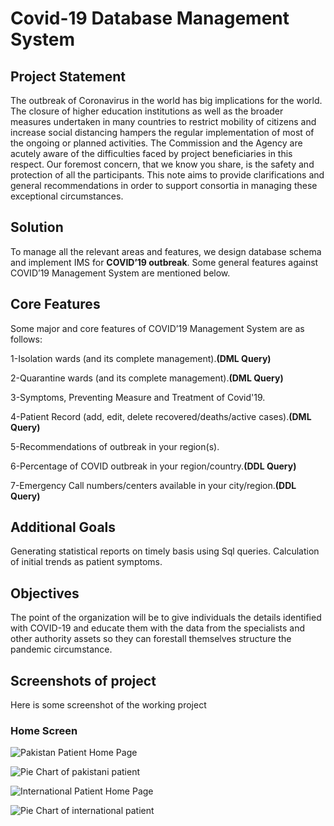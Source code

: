 # Covid-19 Database Management System

## Project Statement

The outbreak of Coronavirus in the world has big implications for the world. The closure of higher education institutions as well as the broader measures undertaken in many countries to restrict mobility of citizens and increase social distancing hampers the regular implementation of most of the ongoing or planned activities. The Commission and the Agency are acutely aware of the difficulties faced by project beneficiaries in this respect. Our foremost concern, that we know you share, is the safety and protection of all the participants. This note aims to provide clarifications and general recommendations in order to support consortia in managing these exceptional circumstances.


## Solution

To manage all the relevant areas and features, we design database schema and implement IMS for <b>COVID’19 outbreak</b>. Some general features against COVID’19 Management System are mentioned below. 



## Core Features

Some major and core features of COVID’19 Management System are as follows:

1-Isolation wards (and its complete management).<b>(DML Query)</b>

2-Quarantine wards (and its complete management).<b>(DML Query)</b>

3-Symptoms, Preventing Measure and Treatment of Covid'19.

4-Patient Record (add, edit, delete recovered/deaths/active cases).<b>(DML Query)</b>

5-Recommendations of outbreak in your region(s).

6-Percentage of COVID outbreak in your region/country.<b>(DDL Query)</b>

7-Emergency Call numbers/centers available in your city/region.<b>(DDL Query)</b>



## Additional Goals

Generating statistical reports on timely basis using Sql queries.
Calculation of initial trends as patient symptoms.


## Objectives

The point of the organization will be to give individuals the details identified with COVID-19 and educate them with the data from the specialists and other authority assets so they can forestall themselves structure the pandemic circumstance.

## Screenshots of project

Here is some screenshot of the working project

### Home Screen

![Pakistan Patient Home Page](https://raw.githubusercontent.com/zeeshanmahar007/Covid-19-management-system-database-system/master/Screenshots/pak_home.JPG)

![Pie Chart of pakistani patient](https://raw.githubusercontent.com/zeeshanmahar007/Covid-19-management-system-database-system/master/Screenshots/pak_chart.JPG)

![International Patient Home Page](https://raw.githubusercontent.com/zeeshanmahar007/Covid-19-management-system-database-system/master/Screenshots/international_home.JPG)

![Pie Chart of international patient](https://raw.githubusercontent.com/zeeshanmahar007/Covid-19-management-system-database-system/master/Screenshots/international_chart.JPG)
